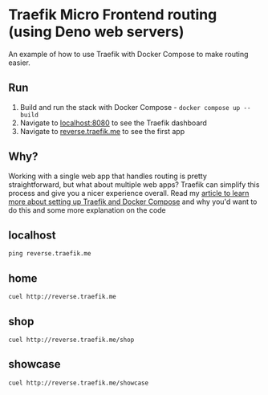 # Traefik Micro Frontend routing (using Deno web servers)

An example of how to use Traefik with Docker Compose to make routing easier.

## Run

1. Build and run the stack with Docker Compose - `docker compose up --build`
2. Navigate to [localhost:8080](http://localhost:8080) to see the Traefik dashboard
3. Navigate to [reverse.traefik.me](http://reverse.traefik.me) to see the first app

## Why?

Working with a single web app that handles routing is pretty straightforward, 
but what about multiple web apps? Traefik can simplify this process and give you a nicer experience overall. 
Read my [article to learn more about setting up Traefik and Docker Compose](https://blog.sethcorker.com/traefik-routing-for-web-apps) 
and why you'd want to do this and some more explanation on the code


## localhost

```shell
ping reverse.traefik.me
```

## home

```shell
cuel http://reverse.traefik.me
```

## shop

```shell
cuel http://reverse.traefik.me/shop
```

## showcase

```shell
cuel http://reverse.traefik.me/showcase
```








